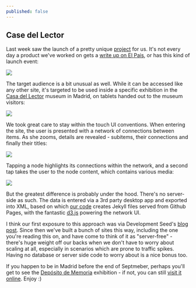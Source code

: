 ```yaml
---
published: false
---
```


## Case del Lector

Last week saw the launch of a pretty unique [project](http://gizra.github.io/CDL/) for us. It's not every day a product we've worked on gets a [write up on El Pais](http://cultura.elpais.com/cultura/2014/03/05/actualidad/1394047004_090821.html), or has this kind of launch event:

![](/assets/IMG_8388-2.JPG)

The target audience is a bit unusual as well. While it can be accessed like any other site, it's targeted to be used inside a specific exhibition in the [Casa del Lector](http://casalector.fundaciongsr.com/) museum in Madrid, on tablets handed out to the museum visitors:

![](/assets/IMG_8259%20-%202.JPG)

We took great care to stay within the touch UI conventions. When entering the site, the user is presented with a network of connections between items. As she zooms, details are revealed - subitems, their connections and finally their titles:

![](/assets/cdl-map-1.gif)

Tapping a node highlights its connections within the network, and a second tap takes the user to the node content, which contains various media:

![](/assets/cdl-item.gif)

But the greatest difference is probably under the hood. There's no server-side as such. The data is entered via a 3rd party desktop app and exported into XML, based on which [our code](https://github.com/Gizra/CDL/) creates Jekyll files served from Github Pages, with the fantastic [d3.js](http://d3js.org/) powering the network UI. 

I think our first exposure to this approach was via Development Seed's [blog post](http://developmentseed.org/blog/2012/07/27/build-cms-free-websites/). Since then we've built a bunch of sites this way, including the one you're reading this on, and have come to think of it as "server-free" - there's huge weight off our backs when we don't have to worry about scaling at all, especially in scenarios which are prone to traffic spikes. Having no database or server side code to worry about is a nice bonus too.

If you happen to be in Madrid before the end of Septmeber, perhaps you'll get to see the [Depósito de Memoria](http://casalector.fundaciongsr.com/story.php?id=1288) exhibition - if not, you can still [visit it online](https://github.com/Gizra/CDL/). Enjoy :)